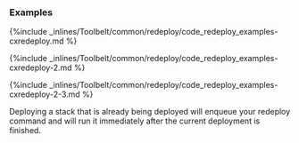 

### Examples

{%include _inlines/Toolbelt/common/redeploy/code_redeploy_examples-cxredeploy.md %}


{%include _inlines/Toolbelt/common/redeploy/code_redeploy_examples-cxredeploy-2.md %}


{%include _inlines/Toolbelt/common/redeploy/code_redeploy_examples-cxredeploy-2-3.md %}


Deploying a stack that is already being deployed will enqueue your redeploy command and will run it immediately after the current deployment is finished.
